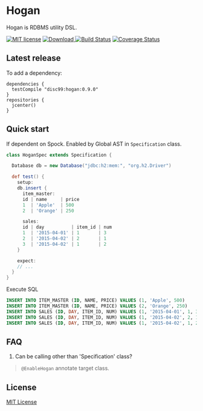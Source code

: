 # Hogan

Hogan is RDBMS utility DSL.

[![MIT license](http://img.shields.io/badge/license-MIT-brightgreen.svg)](http://opensource.org/licenses/MIT)
[![Download](https://api.bintray.com/packages/disc99/maven/hogan/images/download.svg) ](https://bintray.com/disc99/maven/hogan/_latestVersion)
[![Build Status](https://travis-ci.org/disc99/hogan.svg?branch=master)](https://travis-ci.org/disc99/hogan)
[![Coverage Status](https://coveralls.io/repos/github/disc99/hogan/badge.svg?branch=master)](https://coveralls.io/github/disc99/hogan?branch=master)


## Latest release

To add a dependency:
```groovy:
dependencies {
  testCompile "disc99:hogan:0.9.0"
}
repositories {
  jcenter()
}
```


## Quick start

If dependent on Spock.
Enabled by Global AST in `Specification` class.

```groovy
class HoganSpec extends Specification {

  Database db = new Database("jdbc:h2:mem:", "org.h2.Driver")

  def test() {
    setup:
    db.insert {
      item_master:
      id | name     | price
      1  | 'Apple'  | 500
      2  | 'Orange' | 250

      sales:
      id | day          | item_id | num
      1  | '2015-04-01' | 1       | 3
      2  | '2015-04-02' | 2       | 1
      3  | '2015-04-02' | 1       | 2
    }

    expect:
    // ...
  }
}
```

Execute SQL

```sql
INSERT INTO ITEM_MASTER (ID, NAME, PRICE) VALUES (1, 'Apple', 500)
INSERT INTO ITEM_MASTER (ID, NAME, PRICE) VALUES (2, 'Orange', 250)
INSERT INTO SALES (ID, DAY, ITEM_ID, NUM) VALUES (1, '2015-04-01', 1, 3)
INSERT INTO SALES (ID, DAY, ITEM_ID, NUM) VALUES (1, '2015-04-02', 2, 1)
INSERT INTO SALES (ID, DAY, ITEM_ID, NUM) VALUES (1, '2015-04-02', 1, 2)
```

## FAQ
1. Can be calling other than 'Specification' class?

> `@EnableHogan` annotate target class.

## License
[MIT License](https://github.com/disc99/hogan/blob/master/LICENSE)
